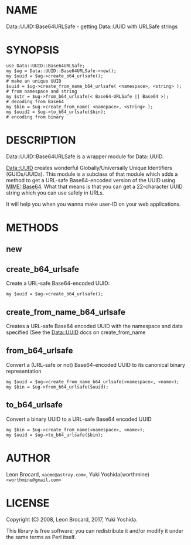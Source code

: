 # NAME

Data::UUID::Base64URLSafe - getting Data::UUID with URLSafe strings

# SYNOPSIS

    use Data::UUID::Base64URLSafe;
    my $ug = Data::UUID::Base64URLSafe->new();
    my $uuid = $ug->create_b64_urlsafe();                                  # make an unique UUID
    $uuid = $ug->create_from_name_b64_urlsafe( <namespace>, <string> );    # from namespace and string
    my $str = $ug->from_b64_urlsafe(< Base64-URLSafe || Base64 >);         # decoding from Base64
    my $bin = $ug->create_from_name( <namepace>, <string> );
    my $uuid2 = $ug->to_b64_urlsafe($bin);                                 # encoding from binary

# DESCRIPTION

Data::UUID::Base64URLSafe is a wrapper module for Data::UUID.

[Data::UUID](https://github.com/rjbs/Data-UUID) creates wonderful Globally/Universally Unique
Identifiers (GUIDs/UUIDs). This module is a subclass of that
module which adds a method to get a URL-safe Base64-encoded
version of the UUID using [MIME::Base64](https://github.com/gisle/mime-base64).
What that means is that you can get a 22-character UUID string which
you can use safely in URLs.

It will help you when you wanna make user-ID on your web applications.

# METHODS

## new

## create\_b64\_urlsafe

Create a URL-safe Base64-encoded UUID:

    my $uuid = $ug->create_b64_urlsafe();

## create\_from\_name\_b64\_urlsafe

Creates a URL-safe Base64 encoded UUID with the namespace and data
specified (See the [Data::UUID](https://github.com/rjbs/Data-UUID) docs on create\_from\_name

## from\_b64\_urlsafe

Convert a (URL-safe or not) Base64-encoded UUID to its canonical binary representation

    my $uuid = $ug−>create_from_name_b64_urlsafe(<namespace>, <name>);
    my $bin = $ug->from_b64_urlsafe($uuid);

## to\_b64\_urlsafe

Convert a binary UUID to a URL-safe Base64 encoded UUID

    my $bin = $ug->create_from_name(<namespace>, <name>);
    my $uuid = $ug−>to_b64_urlsafe($bin);

# AUTHOR

Leon Brocard, `<acme@astray.com>`,
Yuki Yoshida(worthmine) `<worthmine@gmail.com>`

# LICENSE

Copyright (C) 2008, Leon Brocard, 2017, Yuki Yoshida.

This library is free software; you can redistribute it and/or modify
it under the same terms as Perl itself.
